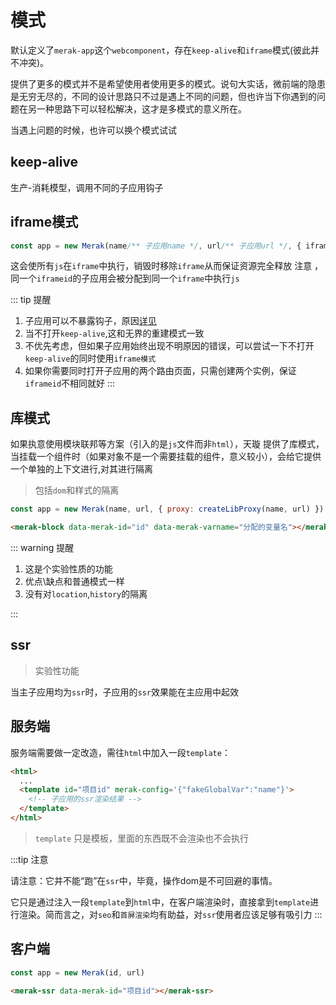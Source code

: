 # 模式

默认定义了`merak-app`这个`webcomponent`，存在`keep-alive`和`iframe`模式(彼此并不冲突)。

提供了更多的模式并不是希望使用者使用更多的模式。说句大实话，微前端的隐患是无穷无尽的，不同的设计思路只不过是遇上不同的问题，但也许当下你遇到的问题在另一种思路下可以轻松解决，这才是多模式的意义所在。

当遇上问题的时候，也许可以换个模式试试



## keep-alive
生产-消耗模型，调用不同的子应用钩子


## iframe模式
```ts
const app = new Merak(name/** 子应用name */, url/** 子应用url */, { iframe: 'iframeid' })
```
这会使所有`js`在`iframe`中执行，销毁时移除`iframe`从而保证资源完全释放
注意 ，同一个`iframeid`的子应用会被分配到同一个`iframe`中执行`js`

::: tip 提醒
1. 子应用可以不暴露钩子，原因[详见]()
2. 当不打开`keep-alive`,这和无界的重建模式一致[]()
3. 不优先考虑，但如果子应用始终出现不明原因的错误，可以尝试一下不打开`keep-alive`的同时使用`iframe模式`
4. 如果你需要同时打开子应用的两个路由页面，只需创建两个实例，保证`iframeid`不相同就好
::: 


## 库模式

如果执意使用模块联邦等方案（引入的是`js`文件而非`html`），天璇 提供了库模式，当挂载一个组件时（如果对象不是一个需要挂载的组件，意义较小），会给它提供一个单独的上下文进行,对其进行隔离

> 包括`dom`和样式的隔离



```js
const app = new Merak(name, url, { proxy: createLibProxy(name, url) })
```

```html
<merak-block data-merak-id="id" data-merak-varname="分配的变量名"></merak-block>
```


::: warning 提醒

1. 这是个实验性质的功能
2. 优点\缺点和普通模式一样
3. 没有对`location`,`history`的隔离

:::


## ssr
> 实验性功能

当主子应用均为`ssr`时，子应用的`ssr`效果能在主应用中起效

## 服务端

服务端需要做一定改造，需往`html`中加入一段`template`：

```html
<html>
  ...
  <template id="项目id" merak-config='{"fakeGlobalVar":"name"}'>
    <!-- 子应用的ssr渲染结果 -->
  </template>
</html>
```
> `template` 只是模板，里面的东西既不会渲染也不会执行


:::tip 注意

请注意：它并不能“跑”在`ssr`中，毕竟，操作dom是不可回避的事情。

它只是通过注入一段`template`到`html`中，在客户端渲染时，直接拿到`template`进行渲染。简而言之，对`seo`和`首屏渲染`均有助益，对`ssr`使用者应该足够有吸引力
:::

## 客户端


```ts
const app = new Merak(id, url)
```

```html
<merak-ssr data-merak-id="项目id"></merak-ssr>
```
